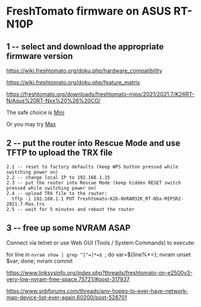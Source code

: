 # FreshTomato firmware on ASUS RT-N10P

## 1 -- select and download the appropriate firmware version

https://wiki.freshtomato.org/doku.php/hardware_compatibility

https://wiki.freshtomato.org/doku.php/feature_matrix

https://freshtomato.org/downloads/freshtomato-mips/2021/2021.7/K26RT-N/Asus%20RT-Nxx%20%26%20CO/

The safe choice is [Mini](https://freshtomato.org/downloads/freshtomato-mips/2021/2021.7/K26RT-N/Asus%20RT-Nxx%20%26%20CO/freshtomato-K26-NVRAM32K_RT-N5x-MIPSR2-2021.7-Mini.zip)

Or you may try [Max](https://freshtomato.org/downloads/freshtomato-mips/2021/2021.7/K26RT-N/Asus%20RT-Nxx%20%26%20CO/freshtomato-K26-NVRAM32K_RT-N5x-MIPSR2-2021.7-Max.zip)

## 2 -- put the router into Rescue Mode and use TFTP to upload the TRX file

```
2.1 -- reset to factory defaults (keep WPS button pressed while switching power on)
2.2 -- change local IP to 192.168.1.15
2.3 -- put the router into Rescue Mode (keep hidden RESET switch pressed while switching power on)
2.4 -- upload TRX file to the router:
  tftp -i 192.168.1.1 PUT freshtomato-K26-NVRAM32K_RT-N5x-MIPSR2-2021.7-Max.trx
2.5 -- wait for 5 minutes and reboot the router
```

## 3 -- free up some NVRAM ASAP

Connect via telnet or use Web GUI (Tools / System Commands) to execute:

for line in `nvram show | grep ^[^=]*=$ `; do var=${line%*=}; nvram unset $var; done; nvram commit

https://www.linksysinfo.org/index.php?threads/freshtomato-on-e2500v3-very-low-nvram-free-space.75721/#post-317937

https://www.snbforums.com/threads/any-hopes-to-ever-have-network-map-device-list-ever-again.60200/post-528701
